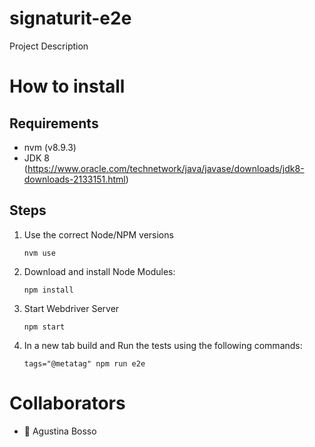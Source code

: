 # signaturit-e2e

Project Description

# How to install

## Requirements 

- nvm (v8.9.3)
- JDK 8 (https://www.oracle.com/technetwork/java/javase/downloads/jdk8-downloads-2133151.html)

## Steps

1. Use the correct Node/NPM versions

    `nvm use`

2. Download and install Node Modules:

	`npm install`
	
3. Start Webdriver Server

    `npm start`
    
4. In a new tab build and Run the tests using the following commands:

    `tags="@metatag" npm run e2e`
    

# Collaborators

- :rabbit: Agustina Bosso
